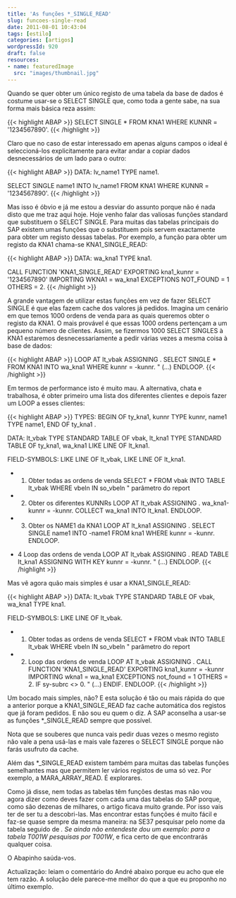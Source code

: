 ```yaml
---
title: 'As funções *_SINGLE_READ'
slug: funcoes-single-read
date: 2011-08-01 10:43:04
tags: [estilo]
categories: [artigos]
wordpressId: 920
draft: false
resources:
- name: featuredImage
  src: "images/thumbnail.jpg"
---
```

Quando se quer obter um único registo de uma tabela da base de dados é costume usar-se o SELECT SINGLE que, como toda a gente sabe, na sua forma mais básica reza assim:


{{< highlight ABAP >}}
SELECT SINGLE *
  FROM KNA1
  WHERE KUNNR = '1234567890'.
{{< /highlight >}}

<!--more-->

Claro que no caso de estar interessado em apenas alguns campos o ideal é seleccioná-los explicitamente para evitar andar a copiar dados desnecessários de um lado para o outro:


{{< highlight ABAP >}}
DATA: lv_name1 TYPE name1.

SELECT SINGLE name1 INTO lv_name1
  FROM KNA1
  WHERE KUNNR = '1234567890'.
{{< /highlight >}}

Mas isso é óbvio e já me estou a desviar do assunto porque não é nada disto que me traz aqui hoje. Hoje venho falar das valiosas funções standard que substituem o SELECT SINGLE. Para muitas das tabelas principais do SAP existem umas funções que o substituem pois servem exactamente para obter um registo dessas tabelas. Por exemplo, a função para obter um registo da KNA1 chama-se KNA1_SINGLE_READ:


{{< highlight ABAP >}}
DATA: wa_kna1 TYPE kna1.

CALL FUNCTION 'KNA1_SINGLE_READ'
  EXPORTING
    kna1_kunnr       = '1234567890'
  IMPORTING
    WKNA1            = wa_kna1
  EXCEPTIONS
    NOT_FOUND        = 1
    OTHERS           = 2.
{{< /highlight >}}

A grande vantagem de utilizar estas funções em vez de fazer SELECT SINGLE é que elas fazem cache dos valores já pedidos. Imagina um cenário em que temos 1000 ordens de venda para as quais queremos obter o registo da KNA1. O mais provável é que essas 1000 ordens pertençam a um pequeno número de clientes. Assim, se fizermos 1000 SELECT SINGLES à KNA1 estaremos desnecessariamente a pedir várias vezes a mesma coisa à base de dados:


{{< highlight ABAP >}}
LOOP AT lt_vbak ASSIGNING <vbak>.
  SELECT SINGLE * FROM KNA1
    INTO wa_kna1
    WHERE kunnr = <vbak>-kunnr.
  " (...)
ENDLOOP.
{{< /highlight >}}

Em termos de performance isto é muito mau. A alternativa, chata e trabalhosa, é obter primeiro uma lista dos diferentes clientes e depois fazer um LOOP a esses clientes:


{{< highlight ABAP >}}
TYPES: BEGIN OF ty_kna1,
        kunnr TYPE kunnr,
        name1 TYPE name1,
      END OF ty_kna1 .

DATA: lt_vbak TYPE STANDARD TABLE OF vbak,
      lt_kna1 TYPE STANDARD TABLE OF ty_kna1,
      wa_kna1 LIKE LINE OF lt_kna1.

FIELD-SYMBOLS: <vbak> LIKE LINE OF lt_vbak,
               <kna1> LIKE LINE OF lt_kna1.

* 1. Obter todas as ordens de venda
SELECT * FROM vbak
  INTO TABLE lt_vbak
  WHERE vbeln IN so_vbeln  " parâmetro do report

* 2. Obter os diferentes KUNNRs
LOOP AT lt_vbak ASSIGNING <vbak>.
  wa_kna1-kunnr = <vbak>-kunnr.
  COLLECT wa_kna1 INTO lt_kna1.
ENDLOOP.

* 3. Obter os NAME1 da KNA1
LOOP AT lt_kna1 ASSIGNING <kna1>.
  SELECT SINGLE name1 INTO <kna1>-name1
    FROM kna1
    WHERE kunnr = <kna1>-kunnr.
ENDLOOP.

* 4 Loop das ordens de venda
LOOP AT lt_vbak ASSIGNING <vbak>.
  READ TABLE lt_kna1 ASSIGNING <kna1> WITH KEY kunnr = <vbak>-kunnr.
  " (...)
ENDLOOP.
{{< /highlight >}}

Mas vê agora quão mais simples é usar a KNA1_SINGLE_READ:


{{< highlight ABAP >}}
DATA: lt_vbak TYPE STANDARD TABLE OF vbak,
          wa_kna1 TYPE kna1.

FIELD-SYMBOLS: <vbak> LIKE LINE OF lt_vbak.

* 1. Obter todas as ordens de venda
SELECT * FROM vbak
  INTO TABLE lt_vbak
  WHERE vbeln IN so_vbeln  " parâmetro do report

* 2. Loop das ordens de venda
LOOP AT lt_vbak ASSIGNING <vbak>.
  CALL FUNCTION 'KNA1_SINGLE_READ'
    EXPORTING
      kna1_kunnr = <vbak>-kunnr
    IMPORTING
      wkna1      = wa_kna1
    EXCEPTIONS
      not_found  = 1
      OTHERS     = 2.
  IF sy-subrc <> 0.
    " (...)
  ENDIF.
ENDLOOP.
{{< /highlight >}}

Um bocado mais simples, não? E esta solução é tão ou mais rápida do que a anterior porque a KNA1_SINGLE_READ faz cache automática dos registos que já foram pedidos. E não sou eu quem o diz. A SAP aconselha a usar-se as funções *_SINGLE_READ sempre que possível.

Nota que se souberes que nunca vais pedir duas vezes o mesmo registo não vale a pena usá-las e mais vale fazeres o SELECT SINGLE porque não farás usufruto da cache.

Além das *_SINGLE_READ existem também para muitas das tabelas funções semelhantes mas que permitem ler vários registos de uma só vez. Por exemplo, a MARA_ARRAY_READ. É explorares.

Como já disse, nem todas as tabelas têm funções destas mas não vou agora dizer como deves fazer com cada uma das tabelas do SAP porque, como são dezenas de milhares, o artigo ficava muito grande. Por isso vais ter de ser tu a descobri-las. Mas encontrar estas funções é muito fácil e faz-se quase sempre da mesma maneira: na SE37 pesquisar pelo nome da tabela seguido de *. Se ainda não entendeste dou um exemplo: para a tabela T001W pesquisas por T001W*, e fica certo de que encontrarás qualquer coisa.

O Abapinho saúda-vos.

Actualização: leiam o comentário do André abaixo porque eu acho que ele tem razão. A solução dele parece-me melhor do que a que eu proponho no último exemplo.
